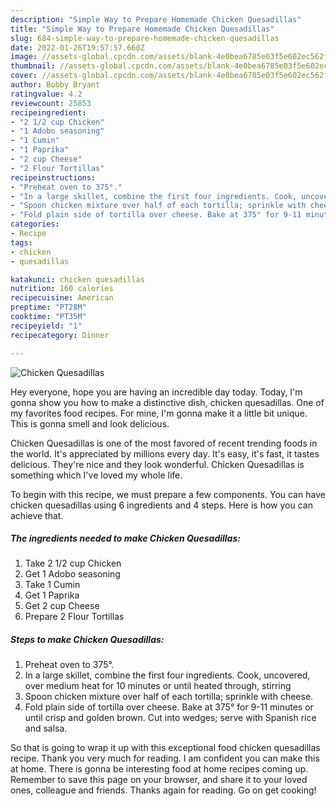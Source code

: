 ```yaml
---
description: "Simple Way to Prepare Homemade Chicken Quesadillas"
title: "Simple Way to Prepare Homemade Chicken Quesadillas"
slug: 684-simple-way-to-prepare-homemade-chicken-quesadillas
date: 2022-01-26T19:57:57.660Z
image: //assets-global.cpcdn.com/assets/blank-4e0bea6785e03f5e602ec562f230caae08da540cada707380b4fe1bbebba43da.png
thumbnail: //assets-global.cpcdn.com/assets/blank-4e0bea6785e03f5e602ec562f230caae08da540cada707380b4fe1bbebba43da.png
cover: //assets-global.cpcdn.com/assets/blank-4e0bea6785e03f5e602ec562f230caae08da540cada707380b4fe1bbebba43da.png
author: Bobby Bryant
ratingvalue: 4.2
reviewcount: 25853
recipeingredient:
- "2 1/2 cup Chicken"
- "1 Adobo seasoning"
- "1 Cumin"
- "1 Paprika"
- "2 cup Cheese"
- "2 Flour Tortillas"
recipeinstructions:
- "Preheat oven to 375°."
- "In a large skillet, combine the first four ingredients. Cook, uncovered, over medium heat for 10 minutes or until heated through, stirring"
- "Spoon chicken mixture over half of each tortilla; sprinkle with cheese."
- "Fold plain side of tortilla over cheese. Bake at 375° for 9-11 minutes or until crisp and golden brown. Cut into wedges; serve with Spanish rice and salsa."
categories:
- Recipe
tags:
- chicken
- quesadillas

katakunci: chicken quesadillas 
nutrition: 160 calories
recipecuisine: American
preptime: "PT28M"
cooktime: "PT35M"
recipeyield: "1"
recipecategory: Dinner

---
```



![Chicken Quesadillas](//assets-global.cpcdn.com/assets/blank-4e0bea6785e03f5e602ec562f230caae08da540cada707380b4fe1bbebba43da.png)

Hey everyone, hope you are having an incredible day today. Today, I'm gonna show you how to make a distinctive dish, chicken quesadillas. One of my favorites food recipes. For mine, I'm gonna make it a little bit unique. This is gonna smell and look delicious.



Chicken Quesadillas is one of the most favored of recent trending foods in the world. It's appreciated by millions every day. It's easy, it's fast, it tastes delicious. They're nice and they look wonderful. Chicken Quesadillas is something which I've loved my whole life.


To begin with this recipe, we must prepare a few components. You can have chicken quesadillas using 6 ingredients and 4 steps. Here is how you can achieve that.

<!--inarticleads1-->

##### The ingredients needed to make Chicken Quesadillas:

1. Take 2 1/2 cup Chicken
1. Get 1 Adobo seasoning
1. Take 1 Cumin
1. Get 1 Paprika
1. Get 2 cup Cheese
1. Prepare 2 Flour Tortillas




<!--inarticleads2-->

##### Steps to make Chicken Quesadillas:

1. Preheat oven to 375°.
1. In a large skillet, combine the first four ingredients. Cook, uncovered, over medium heat for 10 minutes or until heated through, stirring
1. Spoon chicken mixture over half of each tortilla; sprinkle with cheese.
1. Fold plain side of tortilla over cheese. Bake at 375° for 9-11 minutes or until crisp and golden brown. Cut into wedges; serve with Spanish rice and salsa.




So that is going to wrap it up with this exceptional food chicken quesadillas recipe. Thank you very much for reading. I am confident you can make this at home. There is gonna be interesting food at home recipes coming up. Remember to save this page on your browser, and share it to your loved ones, colleague and friends. Thanks again for reading. Go on get cooking!
